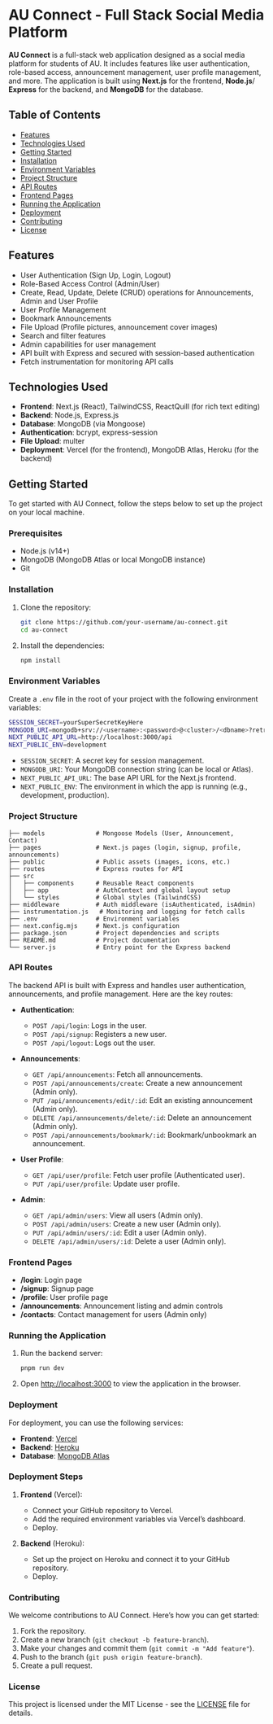 # AU Connect - Full Stack Social Media Platform

**AU Connect** is a full-stack web application designed as a social media platform for students of AU. It includes features like user authentication, role-based access, announcement management, user profile management, and more. The application is built using **Next.js** for the frontend, **Node.js**/ **Express** for the backend, and **MongoDB** for the database.

## Table of Contents

- [Features](#features)
- [Technologies Used](#technologies-used)
- [Getting Started](#getting-started)
- [Installation](#installation)
- [Environment Variables](#environment-variables)
- [Project Structure](#project-structure)
- [API Routes](#api-routes)
- [Frontend Pages](#frontend-pages)
- [Running the Application](#running-the-application)
- [Deployment](#deployment)
- [Contributing](#contributing)
- [License](#license)

## Features

- User Authentication (Sign Up, Login, Logout)
- Role-Based Access Control (Admin/User)
- Create, Read, Update, Delete (CRUD) operations for Announcements, Admin and User Profile
- User Profile Management
- Bookmark Announcements
- File Upload (Profile pictures, announcement cover images)
- Search and filter features
- Admin capabilities for user management
- API built with Express and secured with session-based authentication
- Fetch instrumentation for monitoring API calls

## Technologies Used

- **Frontend**: Next.js (React), TailwindCSS, ReactQuill (for rich text editing)
- **Backend**: Node.js, Express.js
- **Database**: MongoDB (via Mongoose)
- **Authentication**: bcrypt, express-session
- **File Upload**: multer
- **Deployment**: Vercel (for the frontend), MongoDB Atlas, Heroku (for the backend)
  
## Getting Started

To get started with AU Connect, follow the steps below to set up the project on your local machine.

### Prerequisites

- Node.js (v14+)
- MongoDB (MongoDB Atlas or local MongoDB instance)
- Git

### Installation

1. Clone the repository:

   ```bash
   git clone https://github.com/your-username/au-connect.git
   cd au-connect
   ```

2. Install the dependencies:

   ```bash
   npm install
   ```

### Environment Variables

Create a `.env` file in the root of your project with the following environment variables:

```bash
SESSION_SECRET=yourSuperSecretKeyHere
MONGODB_URI=mongodb+srv://<username>:<password>@<cluster>/<dbname>?retryWrites=true&w=majority
NEXT_PUBLIC_API_URL=http://localhost:3000/api
NEXT_PUBLIC_ENV=development
```

- `SESSION_SECRET`: A secret key for session management.
- `MONGODB_URI`: Your MongoDB connection string (can be local or Atlas).
- `NEXT_PUBLIC_API_URL`: The base API URL for the Next.js frontend.
- `NEXT_PUBLIC_ENV`: The environment in which the app is running (e.g., development, production).

### Project Structure

```
├── models              # Mongoose Models (User, Announcement, Contact)
├── pages               # Next.js pages (login, signup, profile, announcements)
├── public              # Public assets (images, icons, etc.)
├── routes              # Express routes for API
├── src
│   ├── components      # Reusable React components
│   ├── app             # AuthContext and global layout setup
│   └── styles          # Global styles (TailwindCSS)
├── middleware          # Auth middleware (isAuthenticated, isAdmin)
├── instrumentation.js   # Monitoring and logging for fetch calls
├── .env                # Environment variables
├── next.config.mjs     # Next.js configuration
├── package.json        # Project dependencies and scripts
├── README.md           # Project documentation
└── server.js           # Entry point for the Express backend
```

### API Routes

The backend API is built with Express and handles user authentication, announcements, and profile management. Here are the key routes:

- **Authentication**:
  - `POST /api/login`: Logs in the user.
  - `POST /api/signup`: Registers a new user.
  - `POST /api/logout`: Logs out the user.

- **Announcements**:
  - `GET /api/announcements`: Fetch all announcements.
  - `POST /api/announcements/create`: Create a new announcement (Admin only).
  - `PUT /api/announcements/edit/:id`: Edit an existing announcement (Admin only).
  - `DELETE /api/announcements/delete/:id`: Delete an announcement (Admin only).
  - `POST /api/announcements/bookmark/:id`: Bookmark/unbookmark an announcement.

- **User Profile**:
  - `GET /api/user/profile`: Fetch user profile (Authenticated user).
  - `PUT /api/user/profile`: Update user profile.

- **Admin**:
  - `GET /api/admin/users`: View all users (Admin only).
  - `POST /api/admin/users`: Create a new user (Admin only).
  - `PUT /api/admin/users/:id`: Edit a user (Admin only).
  - `DELETE /api/admin/users/:id`: Delete a user (Admin only).

### Frontend Pages

- **/login**: Login page
- **/signup**: Signup page
- **/profile**: User profile page
- **/announcements**: Announcement listing and admin controls
- **/contacts**: Contact management for users (Admin only)

### Running the Application

1. Run the backend server:

   ```bash
   pnpm run dev
   ```

2. Open [http://localhost:3000](http://localhost:3000) to view the application in the browser.

### Deployment

For deployment, you can use the following services:

- **Frontend**: [Vercel](https://vercel.com/)
- **Backend**: [Heroku](https://www.heroku.com/)
- **Database**: [MongoDB Atlas](https://www.mongodb.com/cloud/atlas)

### Deployment Steps

1. **Frontend** (Vercel):
   - Connect your GitHub repository to Vercel.
   - Add the required environment variables via Vercel’s dashboard.
   - Deploy.

2. **Backend** (Heroku):
   - Set up the project on Heroku and connect it to your GitHub repository.
   - Deploy.

### Contributing

We welcome contributions to AU Connect. Here’s how you can get started:

1. Fork the repository.
2. Create a new branch (`git checkout -b feature-branch`).
3. Make your changes and commit them (`git commit -m "Add feature"`).
4. Push to the branch (`git push origin feature-branch`).
5. Create a pull request.

### License

This project is licensed under the MIT License - see the [LICENSE](LICENSE) file for details.